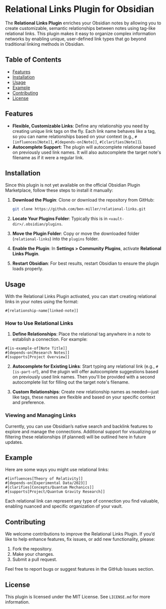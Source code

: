 # Relational Links Plugin for Obsidian

The **Relational Links Plugin** enriches your Obsidian notes by allowing you to create customizable, semantic relationships between notes using tag-like relational links. This plugin makes it easy to organize complex information networks by enabling unique, user-defined link types that go beyond traditional linking methods in Obsidian.

## Table of Contents
- [Features](#features)
- [Installation](#installation)
- [Usage](#usage)
- [Example](#example)
- [Contributing](#contributing)
- [License](#license)

## Features

- **Flexible, Customizable Links**: Define any relationship you need by creating unique link tags on the fly. Each link name behaves like a tag, so you can name relationships based on your context (e.g., `#[influences[Note]]`, `#[depends-on[Note]]`, `#[clarifies[Note]]`).
- **Autocomplete Support**: The plugin will autocomplete relational based on previously used link names. It will also autocomplete the target note's filename as if it were a regular link.

## Installation

Since this plugin is not yet available on the official Obsidian Plugin Marketplace, follow these steps to install it manually:

1. **Download the Plugin**: Clone or download the repository from GitHub:
    ```bash
    git clone https://github.com/ben-miller/relational-links.git
    ```

2. **Locate Your Plugins Folder**: Typically this is in `<vault-dir>/.obsidian/plugins`.

3. **Move the Plugin Folder**: Copy or move the downloaded folder (`relational-links`) into the `plugins` folder.

4. **Enable the Plugin**: In **Settings > Community Plugins**, activate **Relational Links Plugin**.

5. **Restart Obsidian**: For best results, restart Obsidian to ensure the plugin loads properly.

## Usage

With the Relational Links Plugin activated, you can start creating relational links in your notes using the format:

```
#[relationship-name[linked-note]]
```

### How to Use Relational Links

1. **Define Relationships**: Place the relational tag anywhere in a note to establish a connection. For example:
```
#[is-example-of[Note Title]]
#[depends-on[Research Notes]]
#[supports[Project Overview]]
```

2. **Autocomplete for Existing Links**: Start typing any relational link (e.g., `#[is-part-of`), and the plugin will offer autocomplete suggestions based on previously used link names. Then you'll be provided with a second autocomplete list for filling out the target note's filename.

3. **Custom Relationships**: Create new relationship names as needed—just like tags, these names are flexible and based on your specific context and preference.

### Viewing and Managing Links

Currently, you can use Obsidian’s native search and backlink features to explore and manage the connections. Additional support for visualizing or filtering these relationships (if planned) will be outlined here in future updates.

## Example

Here are some ways you might use relational links:

```
#[influences[Theory of Relativity]]
#[depends-on[Experimental Data/2023]]
#[clarifies[Concepts/Quantum Mechanics]]
#[supports[Project/Quantum Gravity Research]]
```

Each relational link can represent any type of connection you find valuable, enabling nuanced and specific organization of your vault.

## Contributing

We welcome contributions to improve the Relational Links Plugin. If you’d like to help enhance features, fix issues, or add new functionality, please:

1. Fork the repository.
2. Make your changes.
3. Submit a pull request.

Feel free to report bugs or suggest features in the GitHub Issues section.

## License

This plugin is licensed under the MIT License. See `LICENSE.md` for more information.

